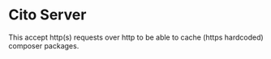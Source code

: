 # Cito Server

This accept http(s) requests over http to be able to cache (https hardcoded) composer packages.
